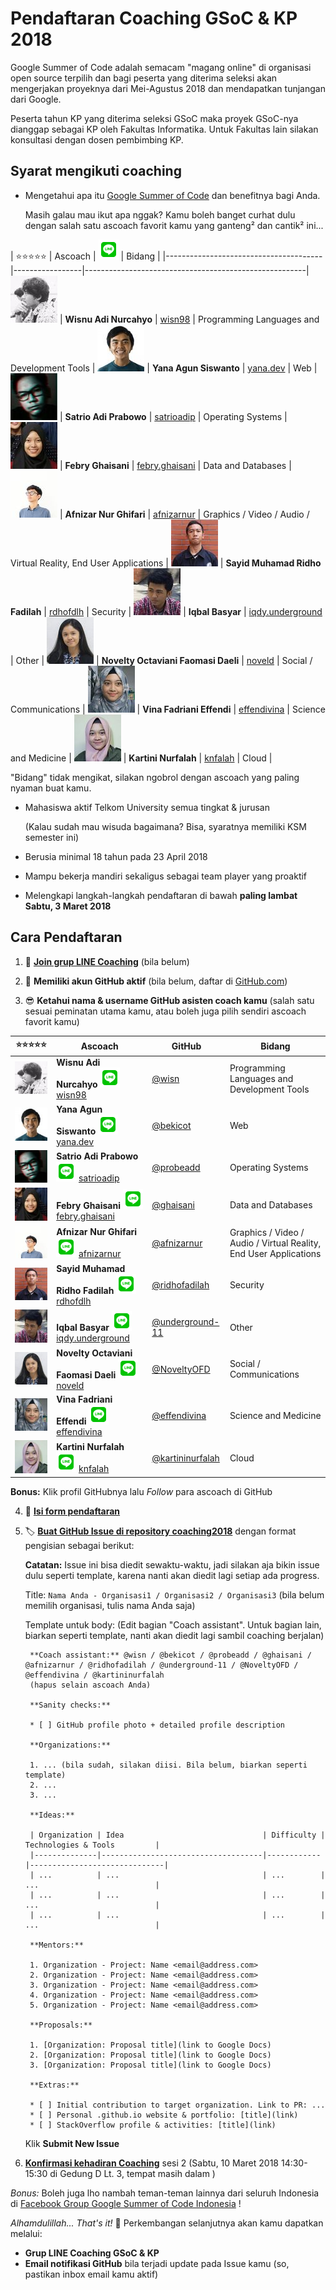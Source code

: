 # Pendaftaran Coaching GSoC & KP 2018

Google Summer of Code adalah semacam "magang online" di organisasi open source terpilih dan bagi peserta yang diterima seleksi akan mengerjakan proyeknya dari Mei-Agustus 2018 dan mendapatkan tunjangan dari Google.

Peserta tahun KP yang diterima seleksi GSoC maka proyek GSoC-nya dianggap sebagai KP oleh Fakultas Informatika. Untuk Fakultas lain silakan konsultasi dengan dosen pembimbing KP.

## Syarat mengikuti coaching

* Mengetahui apa itu [Google Summer of Code](/) dan benefitnya bagi Anda.

  Masih galau mau ikut apa nggak? Kamu boleh banget curhat dulu dengan salah satu ascoach favorit kamu yang ganteng² dan cantik² ini...
  
| ⭐⭐⭐⭐⭐                       | Ascoach            | ![LINE](icons8-line-32.png) | Bidang                                                | 
|---------------------------------------|-----------------|-------------------------------------------------------|
![ascoach](telkomuniversity-2018/wisn75.jpg) | **Wisnu Adi Nurcahyo** | [wisn98](https://line.me/ti/p/wisn98) | Programming Languages and Development Tools |
![ascoach](telkomuniversity-2018/bekicot75.jpg) | **Yana Agun Siswanto** | [yana.dev](https://line.me/ti/p/yana.dev) | Web |
![ascoach](telkomuniversity-2018/probeadd75.jpg) | **Satrio Adi Prabowo** | [satrioadip](https://line.me/ti/p/satrioadip) | Operating Systems |
![ascoach](telkomuniversity-2018/ghaisani75.jpg) | **Febry Ghaisani** | [febry.ghaisani](https://line.me/ti/p/febry.ghaisani) | Data and Databases |
![ascoach](telkomuniversity-2018/afnizarnur75.jpg) | **Afnizar Nur Ghifari** | [afnizarnur](https://line.me/ti/p/afnizarnur) | Graphics / Video / Audio / Virtual Reality, End User Applications |
![ascoach](telkomuniversity-2018/ridhofadilah75.jpg) | **Sayid Muhamad Ridho Fadilah** | [rdhofdlh](https://line.me/ti/p/rdhofdlh) | Security |
![ascoach](telkomuniversity-2018/underground-1175.jpg) | **Iqbal Basyar** | [iqdy.underground](https://line.me/ti/p/iqdy.underground) | Other |
![ascoach](telkomuniversity-2018/NoveltyOFD75.jpg) | **Novelty Octaviani Faomasi Daeli** | [noveld](https://line.me/ti/p/noveld) | Social / Communications |
![ascoach](telkomuniversity-2018/effendivina75.jpg) | **Vina Fadriani Effendi** | [effendivina](https://line.me/ti/p/effendivina) | Science and Medicine |
![ascoach](telkomuniversity-2018/kartininurfalah75.jpg) | **Kartini Nurfalah** | [knfalah](https://line.me/ti/p/knfalah) | Cloud |
  
   "Bidang" tidak mengikat, silakan ngobrol dengan ascoach yang paling nyaman buat kamu.
   
* Mahasiswa aktif Telkom University semua tingkat & jurusan

  (Kalau sudah mau wisuda bagaimana? Bisa, syaratnya memiliki KSM semester ini)

* Berusia minimal 18 tahun pada 23 April 2018
* Mampu bekerja mandiri sekaligus sebagai team player yang proaktif
* Melengkapi langkah-langkah pendaftaran di bawah **paling lambat Sabtu, 3 Maret 2018**

## Cara Pendaftaran

1. 💬 **[Join grup LINE Coaching](https://line.me/ti/g/-t_sKxNHNu)** (bila belum)
     
2. 🧐 **Memiliki akun GitHub aktif** (bila belum, daftar di [GitHub.com](https://github.com))

3. 😎 **Ketahui nama & username GitHub asisten coach kamu** (salah satu sesuai peminatan utama kamu, atau boleh juga pilih sendiri ascoach favorit kamu)

| ⭐⭐⭐⭐⭐                            | Ascoach            | GitHub                                | Bidang                                                | 
|---------------------------------------|-----------------|---------------------------------------|-------------------------------------------------------|
![ascoach](telkomuniversity-2018/wisn75.jpg) | **Wisnu Adi Nurcahyo** ![LINE](icons8-line-32.png) [wisn98](https://line.me/ti/p/wisn98) | [@wisn](https://github.com/wisn) | Programming Languages and Development Tools |
![ascoach](telkomuniversity-2018/bekicot75.jpg) | **Yana Agun Siswanto** ![LINE](icons8-line-32.png) [yana.dev](https://line.me/ti/p/yana.dev)  | [@bekicot](https://github.com/bekicot) | Web |
![ascoach](telkomuniversity-2018/probeadd75.jpg) | **Satrio Adi Prabowo**  ![LINE](icons8-line-32.png) [satrioadip](https://line.me/ti/p/satrioadip) | [@probeadd](https://github.com/probeadd) | Operating Systems |
![ascoach](telkomuniversity-2018/ghaisani75.jpg) | **Febry Ghaisani** ![LINE](icons8-line-32.png) [febry.ghaisani](https://line.me/ti/p/febry.ghaisani) | [@ghaisani](https://github.com/ghaisani) | Data and Databases |
![ascoach](telkomuniversity-2018/afnizarnur75.jpg) | **Afnizar Nur Ghifari** ![LINE](icons8-line-32.png) [afnizarnur](https://line.me/ti/p/afnizarnur) | [@afnizarnur](https://github.com/afnizarnur) | Graphics / Video / Audio / Virtual Reality, End User Applications |
![ascoach](telkomuniversity-2018/ridhofadilah75.jpg) | **Sayid Muhamad Ridho Fadilah** ![LINE](icons8-line-32.png) [rdhofdlh](https://line.me/ti/p/rdhofdlh) | [@ridhofadilah](https://github.com/ridhofadilah) | Security |
![ascoach](telkomuniversity-2018/underground-1175.jpg) | **Iqbal Basyar** ![LINE](icons8-line-32.png) [iqdy.underground](https://line.me/ti/p/iqdy.underground) | [@underground-11](https://github.com/underground-11) | Other |
![ascoach](telkomuniversity-2018/NoveltyOFD75.jpg) | **Novelty Octaviani Faomasi Daeli** ![LINE](icons8-line-32.png) [noveld](https://line.me/ti/p/noveld) | [@NoveltyOFD](https://github.com/NoveltyOFD) | Social / Communications |
![ascoach](telkomuniversity-2018/effendivina75.jpg) | **Vina Fadriani Effendi** ![LINE](icons8-line-32.png) [effendivina](https://line.me/ti/p/effendivina) | [@effendivina](https://github.com/effendivina) | Science and Medicine |
![ascoach](telkomuniversity-2018/kartininurfalah75.jpg) | **Kartini Nurfalah** ![LINE](icons8-line-32.png) [knfalah](https://line.me/ti/p/knfalah) | [@kartininurfalah](https://github.com/kartininurfalah) | Cloud |
   
   **Bonus:** Klik profil GitHubnya lalu _Follow_ para ascoach di GitHub

4. 📜 **[Isi form pendaftaran](https://goo.gl/forms/6FZJHMid74SEmWi93)**

5. 🏷 **[Buat GitHub Issue di repository coaching2018](https://github.com/gsocindonesia/coaching2018/issues/new)** dengan format pengisian sebagai berikut:

   **Catatan:** Issue ini bisa diedit sewaktu-waktu, jadi silakan aja bikin issue dulu seperti template, karena nanti akan diedit lagi setiap ada progress.

   Title: `Nama Anda - Organisasi1 / Organisasi2 / Organisasi3` (bila belum memilih organisasi, tulis nama Anda saja)
   
   Template untuk body: (Edit bagian "Coach assistant". Untuk bagian lain, biarkan seperti template, nanti akan diedit lagi sambil coaching berjalan)
   
        **Coach assistant:** @wisn / @bekicot / @probeadd / @ghaisani / @afnizarnur / @ridhofadilah / @underground-11 / @NoveltyOFD / @effendivina / @kartininurfalah
        (hapus selain ascoach Anda)

        **Sanity checks:**

        * [ ] GitHub profile photo + detailed profile description

        **Organizations:**

        1. ... (bila sudah, silakan diisi. Bila belum, biarkan seperti template)
        2. ...
        3. ...

        **Ideas:**

        | Organization | Idea                               | Difficulty | Technologies & Tools         |
        |--------------|------------------------------------|------------|------------------------------|
        | ...          | ...                                | ...        | ...                          |
        | ...          | ...                                | ...        | ...                          |
        | ...          | ...                                | ...        | ...                          |

        **Mentors:**

        1. Organization - Project: Name <email@address.com>
        2. Organization - Project: Name <email@address.com>
        3. Organization - Project: Name <email@address.com>
        4. Organization - Project: Name <email@address.com>
        5. Organization - Project: Name <email@address.com>

        **Proposals:**

        1. [Organization: Proposal title](link to Google Docs)
        2. [Organization: Proposal title](link to Google Docs)
        3. [Organization: Proposal title](link to Google Docs)

        **Extras:**

        * [ ] Initial contribution to target organization. Link to PR: ...
        * [ ] Personal .github.io website & portfolio: [title](link)
        * [ ] StackOverflow profile & activities: [title](link)

   Klik **Submit New Issue**

6. **[Konfirmasi kehadiran Coaching](http://bit.ly/sesicoaching2018)** sesi 2 (Sabtu, 10 Maret 2018 14:30-15:30 di Gedung D Lt. 3, tempat masih dalam )

_Bonus:_ Boleh juga lho nambah teman-teman lainnya dari seluruh Indonesia di [Facebook Group Google Summer of Code Indonesia](https://www.facebook.com/groups/gsoc.indonesia) !

_Alhamdulillah... That's it!_ 🎉 Perkembangan selanjutnya akan kamu dapatkan melalui:

* **Grup LINE Coaching GSoC & KP**
* **Email notifikasi GitHub** bila terjadi update pada Issue kamu (so, pastikan inbox email kamu aktif)
